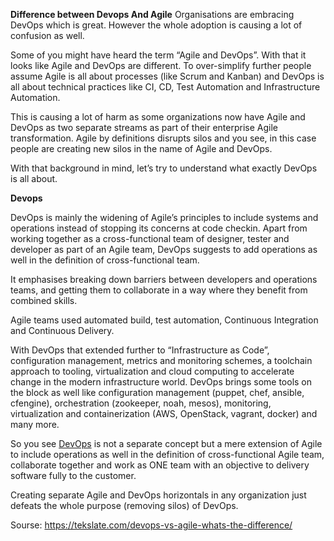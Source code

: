**Difference between Devops And Agile**
Organisations are embracing DevOps which is great. However the whole adoption is causing a lot of confusion as well.

Some of you might have heard the term “Agile and DevOps”. With that it looks like Agile and DevOps are different. To over-simplify further people assume Agile is all about processes (like Scrum and Kanban) and DevOps is all about technical practices like CI, CD, Test Automation and Infrastructure Automation.

This is causing a lot of harm as some organizations now have Agile and DevOps as two separate streams as part of their enterprise Agile transformation. Agile by definitions disrupts silos and you see, in this case people are creating new silos in the name of Agile and DevOps.

With that background in mind, let’s try to understand what exactly DevOps is all about.

**Devops**

DevOps is mainly the widening of Agile’s principles to include systems and operations instead of stopping its concerns at code checkin. Apart from working together as a cross-functional team of designer, tester and developer as part of an Agile team, DevOps suggests to add operations as well in the definition of cross-functional team.

It emphasises breaking down barriers between developers and operations teams, and getting them to collaborate in a way where they benefit from combined skills.

Agile teams used automated build, test automation, Continuous Integration and Continuous Delivery.

With DevOps that extended further to “Infrastructure as Code”, configuration management, metrics and monitoring schemes, a toolchain approach to tooling, virtualization and cloud computing to accelerate change in the modern infrastructure world. DevOps brings some tools on the block as well like configuration management (puppet, chef, ansible, cfengine), orchestration (zookeeper, noah, mesos), monitoring, virtualization and containerization (AWS, OpenStack, vagrant, docker) and many more.

So you see [DevOps](https://tekslate.com/devops-training/) is not a separate concept but a mere extension of Agile to include operations as well in the definition of cross-functional Agile team, collaborate together and work as ONE team with an objective to delivery software fully to the customer.

Creating separate Agile and DevOps horizontals in any organization just defeats the whole purpose (removing silos) of DevOps.


Sourse: https://tekslate.com/devops-vs-agile-whats-the-difference/